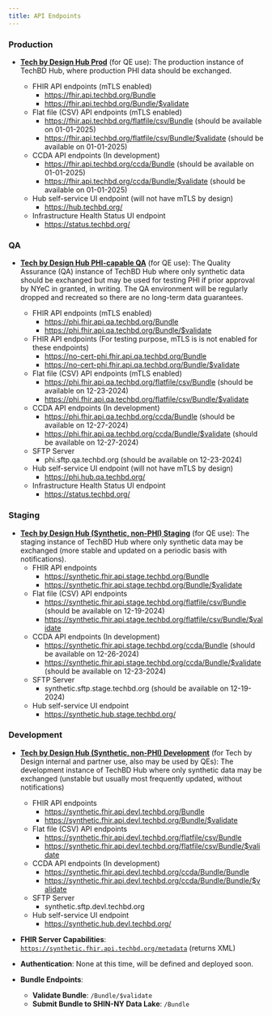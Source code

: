 ```yaml
---
title: API Endpoints
---
```


### Production ###
- **[Tech by Design Hub Prod](https://phi.hub.techbd.org/)** (for QE use): The production instance of TechBD Hub, where production PHI data should be exchanged.
  
  - FHIR API endpoints (mTLS enabled)
    - https://fhir.api.techbd.org/Bundle
    - https://fhir.api.techbd.org/Bundle/$validate
  - Flat file (CSV) API endpoints (mTLS enabled)
    - https://fhir.api.techbd.org/flatfile/csv/Bundle (should be available on 01-01-2025)
    - https://fhir.api.techbd.org/flatfile/csv/Bundle/$validate (should be available on 01-01-2025)
  - CCDA API endpoints (In development)
    - https://fhir.api.techbd.org/ccda/Bundle (should be available on 01-01-2025)
    - https://fhir.api.techbd.org/ccda/Bundle/$validate (should be available on 01-01-2025)
  - Hub self-service UI endpoint (will not have mTLS by design)
    - https://hub.techbd.org/
  - Infrastructure Health Status UI endpoint
    - https://status.techbd.org/

### QA ###
- **[Tech by Design Hub PHI-capable QA](https://phi.hub.qa.techbd.org/)** (for QE use): The Quality Assurance (QA) instance of TechBD Hub where only synthetic data should be exchanged but may be used for testing PHI if prior approval by NYeC in granted, in writing. The QA environment will be regularly dropped and recreated so there are no long-term data guarantees.
  
  - FHIR API endpoints (mTLS enabled)
    - https://phi.fhir.api.qa.techbd.org/Bundle
    - https://phi.fhir.api.qa.techbd.org/Bundle/$validate
  - FHIR API endpoints (For testing purpose, mTLS is is not enabled for these endpoints)
    - https://no-cert-phi.fhir.api.qa.techbd.org/Bundle
    - https://no-cert-phi.fhir.api.qa.techbd.org/Bundle/$validate
  - Flat file (CSV) API endpoints (mTLS enabled)
    - https://phi.fhir.api.qa.techbd.org/flatfile/csv/Bundle (should be available on 12-23-2024)
    - https://phi.fhir.api.qa.techbd.org/flatfile/csv/Bundle/$validate
  - CCDA API endpoints (In development)
    - https://phi.fhir.api.qa.techbd.org/ccda/Bundle (should be available on 12-27-2024)
    - https://phi.fhir.api.qa.techbd.org/ccda/Bundle/$validate (should be available on 12-27-2024)
  - SFTP Server
    - phi.sftp.qa.techbd.org (should be available on 12-23-2024)
  - Hub self-service UI endpoint (will not have mTLS by design)
    - https://phi.hub.qa.techbd.org/
  - Infrastructure Health Status UI endpoint
    - https://status.techbd.org/

### Staging ###
- **[Tech by Design Hub (Synthetic, non-PHI) Staging](https://synthetic.fhir.api.stage.techbd.org/)** (for QE use): The staging instance of TechBD Hub where only synthetic data may be exchanged (more stable and updated on a periodic basis with notifications).
  - FHIR API endpoints
    - https://synthetic.fhir.api.stage.techbd.org/Bundle
    - https://synthetic.fhir.api.stage.techbd.org/Bundle/$validate
  - Flat file (CSV) API endpoints
    - https://synthetic.fhir.api.stage.techbd.org/flatfile/csv/Bundle (should be available on 12-19-2024)
    - https://synthetic.fhir.api.stage.techbd.org/flatfile/csv/Bundle/$validate
  - CCDA API endpoints (In development)
    - https://synthetic.fhir.api.stage.techbd.org/ccda/Bundle (should be available on 12-26-2024)
    - https://synthetic.fhir.api.stage.techbd.org/ccda/Bundle/$validate (should be available on 12-23-2024)
  - SFTP Server
    - synthetic.sftp.stage.techbd.org (should be available on 12-19-2024)
  - Hub self-service UI endpoint
    - https://synthetic.hub.stage.techbd.org/
   
### Development ###
- **[Tech by Design Hub (Synthetic, non-PHI) Development](https://synthetic.fhir.api.devl.techbd.org/)** (for Tech by Design internal and partner use, also may be used by QEs): The development instance of TechBD Hub where only synthetic data may be exchanged (unstable but usually most frequently updated, without notifications)
  - FHIR API endpoints
    - https://synthetic.fhir.api.devl.techbd.org/Bundle
    - https://synthetic.fhir.api.devl.techbd.org/Bundle/$validate
  - Flat file (CSV) API endpoints
    - https://synthetic.fhir.api.devl.techbd.org/flatfile/csv/Bundle
    - https://synthetic.fhir.api.devl.techbd.org/flatfile/csv/Bundle/$validate
  - CCDA API endpoints (In development)
    - https://synthetic.fhir.api.devl.techbd.org/ccda/Bundle/Bundle
    - https://synthetic.fhir.api.devl.techbd.org/ccda/Bundle/Bundle/$validate
  - SFTP Server
    - synthetic.sftp.devl.techbd.org
  - Hub self-service UI endpoint
    - https://synthetic.hub.devl.techbd.org/
  


- **FHIR Server Capabilities**: [`https://synthetic.fhir.api.techbd.org/metadata`](https://synthetic.fhir.api.techbd.org/metadata) (returns XML)
- **Authentication**: None at this time, will be defined and deployed soon.
- **Bundle Endpoints**:
  - **Validate Bundle**: `/Bundle/$validate`
  - **Submit Bundle to SHIN-NY Data Lake**: `/Bundle`